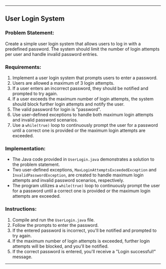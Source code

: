 
---

## User Login System

### Problem Statement:

Create a simple user login system that allows users to log in with a predefined password. The system should limit the number of login attempts per user and handle invalid password entries.

### Requirements:

1. Implement a user login system that prompts users to enter a password.
2. Users are allowed a maximum of 3 login attempts.
3. If a user enters an incorrect password, they should be notified and prompted to try again.
4. If a user exceeds the maximum number of login attempts, the system should block further login attempts and notify the user.
5. The valid password for login is "password".
6. Use user-defined exceptions to handle both maximum login attempts and invalid password scenarios.
7. Use a `while(true)` loop to continuously prompt the user for a password until a correct one is provided or the maximum login attempts are exceeded.

### Implementation:

- The Java code provided in `UserLogin.java` demonstrates a solution to the problem statement.
- Two user-defined exceptions, `MaxLoginAttemptsExceededException` and `InvalidPasswordException`, are created to handle maximum login attempts and invalid password scenarios, respectively.
- The program utilizes a `while(true)` loop to continuously prompt the user for a password until a correct one is provided or the maximum login attempts are exceeded.

### Instructions:

1. Compile and run the `UserLogin.java` file.
2. Follow the prompts to enter the password.
3. If the entered password is incorrect, you'll be notified and prompted to try again.
4. If the maximum number of login attempts is exceeded, further login attempts will be blocked, and you'll be notified.
5. If the correct password is entered, you'll receive a "Login successful!" message.

--- 

